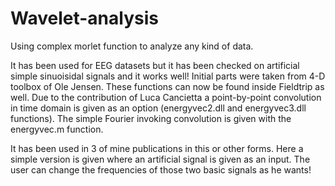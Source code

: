 Wavelet-analysis
================

Using complex morlet function to analyze any kind of data. 

It has been used for EEG datasets but it has been checked on artificial simple sinuoisidal signals and it works well!
Initial parts were taken from 4-D toolbox of Ole Jensen. These functions can now be found inside Fieldtrip as well. 
Due to the contribution of Luca Cancietta a point-by-point convolution in time domain is given as an option (energyvec2.dll and energyvec3.dll functions). The simple Fourier invoking convolution is given with the energyvec.m function.

It has been used in 3 of mine publications in this or other forms. Here a simple version is given where an artificial signal is given as an input. The user can change the frequencies of those two basic signals as he wants!


